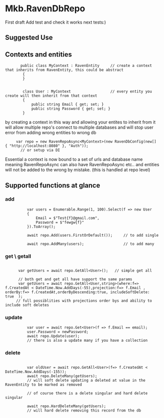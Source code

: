 # Mkb.RavenDbRepo
First draft Add test and check it works  next tests:) 

## Suggested Use


## Contexts and entities
```
       public class MyContext : RavenEntity     // create a context that inherits from RavenEntity, this could be abstract
        {
        }
        
        
        class User : MyContext                  // every entity you create will then inherit from that context
        {
            public string Email { get; set; }
            public string Password { get; set; }
        }
```

by creating a context in this way and allowing your entites to inherit from it will allow multiple repo's connect to multiple databases and will stop user error from adding wrong entities to wrong db


```
     var repo = new RavenRepoAsync<MyContext>(new RavenDbConfig(new[] { "http://localhost:8080" }, "Auth")); 
       // or setup via DI
```
Essential a context is now bound to a set of urls and database name meaning RavenRepoAsync<MyContext> can also have RavenRepoAsync<MyContext2> etc.. and entities will not be added to the wrong by mistake. (this is handled at repo level)

## Supported functions at glance

  ### add
  ```
            var users = Enumerable.Range(1, 100).Select(f => new User
            {
                Email = $"Test{f}@gmail.com",
                Password = $"fewgw{f}"
            }).ToArray();

            await repo.Add(users.FirstOrDefault());     // to add single
            
            await repo.AddMany(users);                  // to add many
  ```
  
  ### get \ getall
  
  ```

        var getUsers = await repo.GetAll<User>();   // simple get all
  
        // both get and get all have support the same params
        var getUsers = await repo.GetAll<User,string>(where:f=> f.CreatedAt < DateTime.Now.AddDays(-55),projection:f=> f.Email , orderBy:f=> f.CreatedAt,orderByDescending:true, includeSoftDelete: true  ); 
       // full possiblities with projections order bys and ability to include soft deletes
  
  ```
  
  ### update
  
  ```
            var user = await repo.Get<User>(f => f.Email == email);
            user.Password = newPassword;
            await repo.Update(user);                 
            // there is also a update many if you have a collection
  ```
  
  
  ### delete
  
  ```
  
            var oldUser = await repo.GetAll<User>(f=> f.CreatedAt < DateTime.Now.AddDays(-155));
            await repo.DeleteMany(getUsers);            
            // will soft delete updating a deleted at value in the RavenEntity to be marked as removed
                                                                                                
            // of course there is a delete singular and hard delete singular
                                                                                                
            await repo.HardDeleteMany(getUsers);      
            // will hard delete removing this record from the db
  ```
  
  
